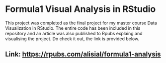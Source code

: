 # Formula1 Visual Analysis in RStudio

This project was completed as the final project for my master course Data Visualization in RStudio. The entire code has been included in this repository and an article was also published to Rpubs explaing and visualising the project. Do check it out, the link is provided below. 

## Link: https://rpubs.com/alisial/formula1-analysis

